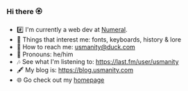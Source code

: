 ### Hi there 🏵️

- #️⃣ I'm currently a web dev at [Numeral](https://numeralhq.com?ref=usmanity-github).
- 💭 Things that interest me: fonts, keyboards, history & lore
- 📧 How to reach me: usmanity@duck.com
- 🥹 Pronouns: he/him
- 🎶 See what I'm listening to: https://last.fm/user/usmanity
- 🖋️ My blog is: https://blog.usmanity.com
- 🌐 Go check out my [homepage](https://usmanity.com?ref=github-readme.md)
